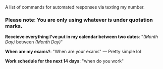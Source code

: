 A list of commands for automated responses via texting my number. 

### Please note: You are only using whatever is under quotation marks.

**Receieve everything I've put in my calendar between two dates**: "*(Month Day)* between *(Month Day)*"

**When are my exams?**: "When are your exams" — Pretty simple lol

**Work schedule for the next 14 days**: "when do you work"

